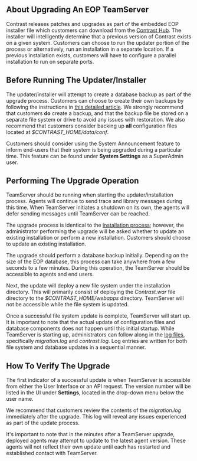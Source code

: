 <!--
title: "Upgrading EOP TeamServer"
description: "Instructions for updating an EOP TeamServer with a new version."
tags: "setup upgrade EOP upgrade install installation backup"
-->

## About Upgrading An EOP TeamServer
Contrast releases patches and upgrades as part of the embedded EOP installer file which customers can download from the [Contrast Hub](https://hub.contrastsecurity.com). The installer will intelligently determine that a previous version of Contrast exists on a given system. Customers can choose to run the updater portion of the process or alternatively, run an installation in a separate location. If a previous installation exists, customers will have to configure a parallel installation to run on separate ports.

## Before Running The Updater/Installer
The updater/installer will attempt to create a database backup as part of the upgrade process. Customers can choose to create their own backups by following the instructions in [this detailed article](installation_setup.html#mysql). We strongly recommend that customers **do** create a backup, and that the backup file be stored on a separate file system or drive to avoid any issues with restoration. We also recommend that customers consider backing up **all** configuration files located at *$CONTRAST_HOME/data/conf*.

Customers should consider using the System Announcement feature to inform end-users that their system is being upgraded during a particular time. This feature can be found under **System Settings** as a SuperAdmin user. 

## Performing The Upgrade Operation
TeamServer should be running when starting the updater/installation process. Agents will continue to send trace and library messages during this time. When TeamServer initiates a shutdown on its own, the agents will defer sending messages until TeamServer can be reached.

The upgrade process is identical to the [installation process](installation_setupinstall.html#install); however, the administrator performing the upgrade will be asked whether to update an existing installation or perform a new installation. Customers should choose to update an existing installation. 

The upgrade should perform a database backup initially. Depending on the size of the EOP database, this process can take anywhere from a few seconds to a few minutes. During this operation, the TeamServer should be accessible to agents and end users. 

Next, the update will deploy a new file system under the installation directory. This will primarily consist of deploying the *Contrast.war* file directory to the *$CONTRAST_HOME/webapps* directory. TeamServer will not be accessible while the file system is updated.

Once a successful file system update is complete, TeamServer will start up. It is important to note that the actual update of configuration files and database components does not happen until this initial startup. While TeamServer is starting up, administrators can follow along in the [log files](installation_setupconfig.html#log), specifically *migration.log* and *contrast.log*. Log entries are written for both file system and database updates in a sequential manner.

## How To Verify The Upgrade
The first indicator of a successful update is when TeamServer is accessible from either the User Interface or an API request. The version number will be listed in the UI under **Settings**, located in the drop-down menu below the user name. 

We recommend that customers review the contents of the *migration.log* immediately after the upgrade. This log will reveal any issues experienced as part of the update process.

It's important to note that in the minutes after a TeamServer upgrade, deployed agents may attempt to update to the latest agent version. These agents will not reflect their own update until each has restarted and established contact with TeamServer.



